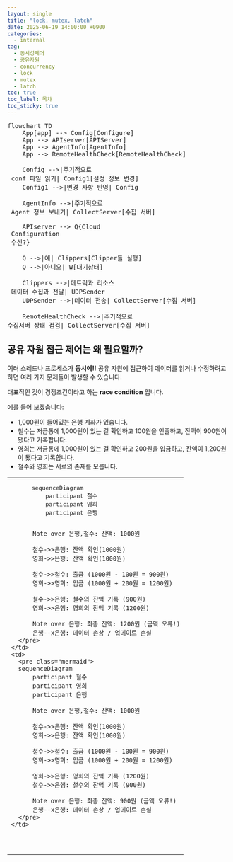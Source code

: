```yaml
---
layout: single
title: "lock, mutex, latch"
date: 2025-06-19 14:00:00 +0900
categories: 
  - internal
tag: 
  - 동시성제어
  - 공유자원
  - concurrency
  - lock
  - mutex
  - latch
toc: true
toc_label: 목차
toc_sticky: true
---
```


<script type="module">
	import mermaid from 'https://cdn.jsdelivr.net/npm/mermaid@10/dist/mermaid.esm.min.mjs';
	mermaid.initialize({
		startOnLoad: true
	});
</script>

<pre class="mermaid">
flowchart TD
    App[app] --> Config[Configure]
    App --> APIserver[APIServer]
    App --> AgentInfo[AgentInfo]
    App --> RemoteHealthCheck[RemoteHealthCheck]

    Config -->|주기적으로 <br> conf 파일 읽기| Config1[설정 정보 변경]
    Config1 -->|변경 사항 반영| Config

    AgentInfo -->|주기적으로 <br> Agent 정보 보내기| CollectServer[수집 서버]

    APIserver --> Q{Cloud <br> Configuration <br> 수신?}

    Q -->|예| Clippers[Clipper들 실행]
    Q -->|아니오| W[대기상태]
    
    Clippers -->|메트릭과 리소스 <br> 데이터 수집과 전달| UDPSender
    UDPSender -->|데이터 전송| CollectServer[수집 서버]

    RemoteHealthCheck -->|주기적으로 <br>수집서버 상태 점검| CollectServer[수집 서버]
</pre>

## 공유 자원 접근 제어는 왜 필요할까?

여러 스레드나 프로세스가 **동시에!!** 공유 자원에 접근하여 데이터를 읽거나 수정하려고 하면 여러 가지 문제들이 발생할 수 있습니다.

대표적인 것이 경쟁조건이라고 하는 **race condition** 입니다.

예를 들어 보겠습니다:
- 1,000원이 들어있는 은행 계좌가 있습니다.
- 철수는 저금통에 1,000원이 있는 걸 확인하고 100원을 인출하고, 잔액이 900원이 됐다고 기록합니다.
- 영희는 저금통에 1,000원이 있는 걸 확인하고 200원을 입금하고, 잔액이 1,200원이 됐다고 기록합니다.
- 철수와 영희는 서로의 존재를 모릅니다.

<table>
  <tr>
    <td>
      <pre class="mermaid">
      sequenceDiagram
          participant 철수
          participant 영희
          participant 은행

          Note over 은행,철수: 잔액: 1000원

          철수->>은행: 잔액 확인(1000원)
          영희->>은행: 잔액 확인(1000원)

          철수->>철수: 출금 (1000원 - 100원 = 900원)
          영희->>영희: 입금 (1000원 + 200원 = 1200원)

          철수->>은행: 철수의 잔액 기록 (900원)
          영희->>은행: 영희의 잔액 기록 (1200원)

          Note over 은행: 최종 잔액: 1200원 (금액 오류!)
          은행--x은행: 데이터 손상 / 업데이트 손실
      </pre>
    </td>
    <td>
      <pre class="mermaid">
      sequenceDiagram
          participant 철수
          participant 영희
          participant 은행

          Note over 은행,철수: 잔액: 1000원

          철수->>은행: 잔액 확인(1000원)
          영희->>은행: 잔액 확인(1000원)

          철수->>철수: 출금 (1000원 - 100원 = 900원)
          영희->>영희: 입금 (1000원 + 200원 = 1200원)

          영희->>은행: 영희의 잔액 기록 (1200원)
          철수->>은행: 철수의 잔액 기록 (900원)

          Note over 은행: 최종 잔액: 900원 (금액 오류!)
          은행--x은행: 데이터 손상 / 업데이트 손실
      </pre>
    </td>
  </tr>
</table>
